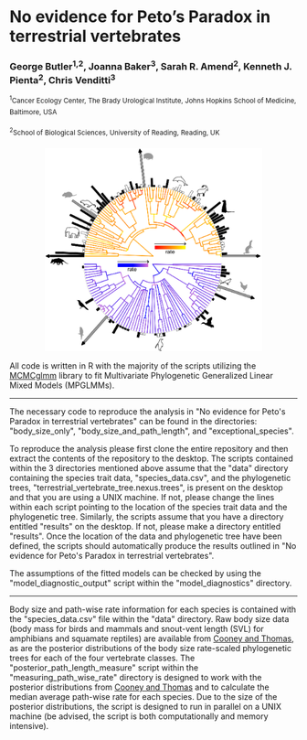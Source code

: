 # No evidence for Peto’s Paradox in terrestrial vertebrates

### George Butler<sup>1,2</sup>, Joanna Baker<sup>3</sup>, Sarah R. Amend<sup>2</sup>, Kenneth J. Pienta<sup>2</sup>, Chris Venditti<sup>3</sup>

<sup><sup>1</sup>Cancer Ecology Center, The Brady Urological Institute, Johns Hopkins School of Medicine, Baltimore, USA</sup>

<sup><sup>2</sup>School of Biological Sciences, University of Reading, Reading, UK</sup>

<p align="center">
  <img width="380" height="355" src="/example_image/exceptional_birds_and_mammals.png">
</p>


All code is written in R with the majority of the scripts utilizing the [MCMCglmm](https://cran.r-project.org/web/packages/MCMCglmm/index.html) library to fit Multivariate Phylogenetic Generalized Linear Mixed Models (MPGLMMs). 

--------------------------------------------------------------------------------------------------------------------------------------------------
The necessary code to reproduce the analysis in "No evidence for Peto's Paradox in terrestrial vertebrates" can be found in the directories: "body_size_only", "body_size_and_path_length", and "exceptional_species". 

To reproduce the analysis please first clone the entire repository and then extract the contents of the repository to the desktop. The scripts contained within the 3 directories mentioned above assume that the "data" directory containing the species trait data, "species_data.csv", and the phylogenetic trees, "terrestrial_vertebrate_tree.nexus.trees", is present on the desktop and that you are using a UNIX machine. If not, please change the lines within each script pointing to the location of the species trait data and the phylogenetic tree. Similarly, the scripts assume that you have a directory entitled "results" on the desktop. If not, please make a directory entitled "results". Once the location of the data and phylogenetic tree have been defined, the scripts should automatically produce the results outlined in "No evidence for Peto's Paradox in terrestrial vertebrates".

The assumptions of the fitted models can be checked by using the "model_diagnostic_output" script within the "model_diagnostics" directory. 

-------------------------------------------------------------------------------------------------------------------------------------------------
Body size and path-wise rate information for each species is contained with the "species_data.csv" file within the "data" directory. Raw body size data (body mass for birds and mammals and snout-vent length (SVL) for amphibians and squamate reptiles) are available from [Cooney and Thomas​](https://www.nature.com/articles/s41559-020-01321-y)​, as are the posterior distributions of the body size rate-scaled phylogenetic trees for each of the four vertebrate classes. The "posterior_path_length_measure" script within the "measuring_path_wise_rate" directory is designed to work with the posterior distributions from [Cooney and Thomas​](https://www.nature.com/articles/s41559-020-01321-y) and to calculate the median average path-wise rate for each species. Due to the size of the posterior distributions, the script is designed to run in parallel on a UNIX machine (be advised, the script is both computationally and memory intensive).

